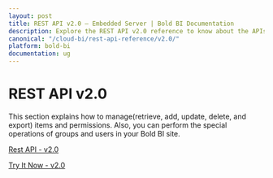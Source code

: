 ```yaml
---
layout: post
title: REST API v2.0 – Embedded Server | Bold BI Documentation
description: Explore the REST API v2.0 reference to know about the APIs on authentication, items, permissions in Bold BI deployed in your server.
canonical: "/cloud-bi/rest-api-reference/v2.0/"
platform: bold-bi
documentation: ug
---
```


# REST API v2.0

This section explains how to manage(retrieve, add, update, delete, and export) items and permissions. Also, you can perform the special operations of groups and users in your Bold BI site.

[Rest API - v2.0](https://help.boldbi.com/embedded-bi/rest-api-reference/v2.0/api-reference/)

[Try It Now - v2.0](https://help.boldbi.com/embedded-bi/rest-api-reference/v2.0/try-it-now/)